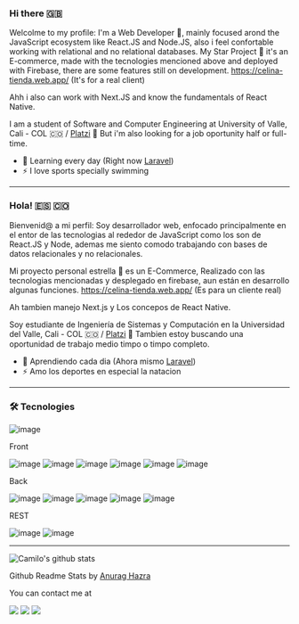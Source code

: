 ### Hi there 🇬🇧

Welcolme to my profile: I'm a Web Developer 👾, mainly focused arond the JavaScript ecosystem like React.JS and Node.JS, also i feel confortable working with relational and no relational databases.
My Star Project  🌟 it's an E-commerce, made with the tecnologies mencioned above and deployed with Firebase, there are some features still on development. https://celina-tienda.web.app/  (It's for a real client)

Ahh i also can work with Next.JS and know the fundamentals of React Native.


I am a student of Software and Computer Engineering at University of Valle, Cali - COL 🇨🇴 / [Platzi](https://platzi.com/p/camilojm27) 🚀 
But i'm also looking for a job oportunity half or full-time.

- 🌱 Learning every day (Right now [Laravel](https://laravel.com/))
- ⚡ I love sports specially swimming

<hr />

### Hola! 🇪🇸 🇨🇴 

Bienvenid@ a mi perfil: Soy desarrollador web, enfocado principalmente en el entor de las tecnologias al rededor de JavaScript como los son de React.JS y Node, ademas me siento comodo trabajando con bases de datos relacionales y no relacionales.

Mi proyecto personal estrella 🌟 es un E-Commerce, Realizado con las tecnologias mencionadas y desplegado en firebase, aun están en desarrollo algunas funciones. https://celina-tienda.web.app/ (Es para un cliente real)

Ah tambien manejo Next.js y Los concepos de React Native.

Soy estudiante de Ingeniería de Sistemas y Computación en la Universidad del Valle, Cali - COL 🇨🇴 / [Platzi](https://platzi.com/p/camilojm27) 🚀 
Tambien estoy buscando una oportunidad de trabajo medio timpo o timpo completo.

- 🌱 Aprendiendo cada dia (Ahora mismo [Laravel](https://laravel.com/))
- ⚡ Amo los deportes en especial la natacion 


<hr />

<h3>🛠 Tecnologies</h3>

![image](https://img.shields.io/badge/Linux-FCC624?style=for-the-badge&logo=linux&logoColor=black)


Front 

![image](https://img.shields.io/badge/HTML5-E34F26?style=for-the-badge&logo=html5&logoColor=white)
![image](https://img.shields.io/badge/CSS3-1572B6?style=for-the-badge&logo=css3&logoColor=white)
![image](https://img.shields.io/badge/JavaScript-F7DF1E?style=for-the-badge&logo=javascript&logoColor=black)
![image](https://img.shields.io/badge/React-20232A?style=for-the-badge&logo=react&logoColor=61DAFB)
![image](https://img.shields.io/badge/figma%20-%23F24E1E.svg?&style=for-the-badge&logo=figma&logoColor=white)
![image](https://img.shields.io/badge/next.js-000000?style=for-the-badge&logo=nextdotjs&logoColor=white)

Back

![image](https://img.shields.io/badge/TypeScript-007ACC?style=for-the-badge&logo=typescript&logoColor=white)
![image](https://img.shields.io/badge/firebase-ffca28?style=for-the-badge&logo=firebase&logoColor=black)
![image](https://img.shields.io/badge/C%2B%2B-00599C?style=for-the-badge&logo=c%2B%2B&logoColor=white)
![image](https://img.shields.io/badge/Java-ED8B00?style=for-the-badge&logo=java&logoColor=white)
![image](https://img.shields.io/badge/Python-3776AB?style=for-the-badge&logo=python&logoColor=white)

REST

![image](https://img.shields.io/badge/Node.js-43853D?style=for-the-badge&logo=node-dot-js&logoColor=white)
![image](https://img.shields.io/badge/Express.js-000000?style=for-the-badge&logo=express&logoColor=white)
 
 
 
 
<hr />

![Camilo's github stats](https://github-readme-stats.vercel.app/api?username=camilojm27&show_icons=true&count_private=true&theme=shades-of-purple)

Github Readme Stats by [Anurag Hazra](https://github.com/anuraghazra/github-readme-stats)


You can contact me at

<a href="https://www.linkedin.com/in/camilo-m-35753a123/"><img src="https://img.shields.io/badge/LinkedIn-0077B5?style=for-the-badge&logo=linkedin&logoColor=white" /></a>
<a href="https://twitter.com/kmilo_1027"><img src="https://img.shields.io/badge/Twitter-1DA1F2?style=for-the-badge&logo=twitter&logoColor=white" /></a>
<a href="mailto:camilo.mezu@correounivalle.edu.co"><img src="https://img.shields.io/badge/Gmail-D14836?style=for-the-badge&logo=gmail&logoColor=white" /></a>


<!--
**camilojm27/camilojm27** is a ✨ _special_ ✨ repository because its `README.md` (this file) appears on your GitHub profile.

Here are some ideas to get you started:

- 🔭 I’m currently working on ...
- 🌱 I’m currently learning ...
- 👯 I’m looking to collaborate on ...
- 🤔 I’m looking for help with ...
- 💬 Ask me about ...
- 📫 How to reach me: ...
- 😄 Pronouns: ...
- ⚡ Fun fact: ...
-->
